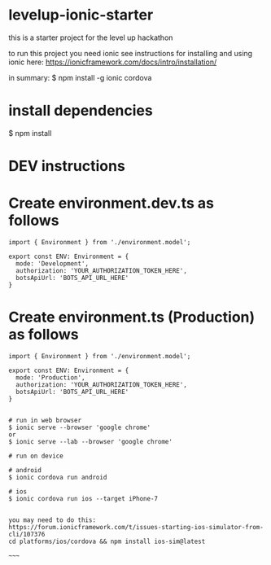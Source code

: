 # levelup-ionic-starter

this is a starter project for the level up hackathon

to run this project you need ionic
see instructions for installing and using ionic here:
https://ionicframework.com/docs/intro/installation/

in summary: 
$ npm install -g ionic cordova

# install dependencies
$ npm install

# DEV instructions
# Create environment.dev.ts as follows
	
~~~~
import { Environment } from './environment.model';

export const ENV: Environment = {
  mode: 'Development',
  authorization: 'YOUR_AUTHORIZATION_TOKEN_HERE',
  botsApiUrl: 'BOTS_API_URL_HERE'
}
~~~~
# Create environment.ts (Production) as follows
~~~~
import { Environment } from './environment.model';

export const ENV: Environment = {
  mode: 'Production',
  authorization: 'YOUR_AUTHORIZATION_TOKEN_HERE',
  botsApiUrl: 'BOTS_API_URL_HERE'
}


# run in web browser
$ ionic serve --browser 'google chrome'
or 
$ ionic serve --lab --browser 'google chrome'

# run on device

# android
$ ionic cordova run android

# ios
$ ionic cordova run ios --target iPhone-7


you may need to do this:
https://forum.ionicframework.com/t/issues-starting-ios-simulator-from-cli/107376
cd platforms/ios/cordova && npm install ios-sim@latest

~~~